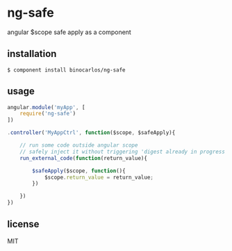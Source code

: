 ng-safe
=======

angular $scope safe apply as a component

## installation

```
$ component install binocarlos/ng-safe
```

## usage

```js
angular.module('myApp', [
	require('ng-safe')
])

.controller('MyAppCtrl', function($scope, $safeApply){

	// run some code outside angular scope
	// safely inject it without triggering 'digest already in progress' errors
	run_external_code(function(return_value){

		$safeApply($scope, function(){
			$scope.return_value = return_value;
		})

	})
})

```

## license

MIT